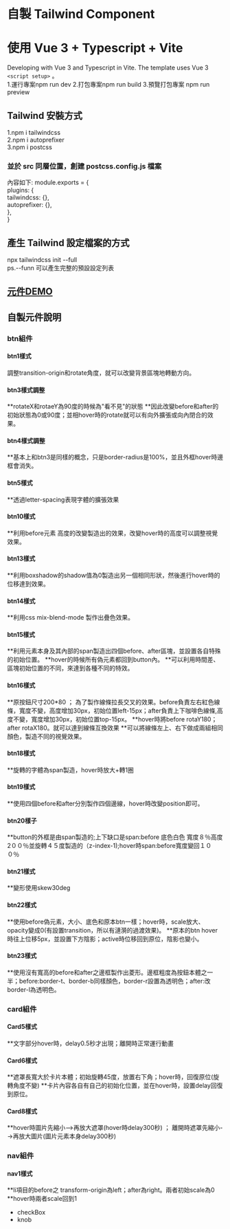 # 自製 Tailwind Component

# 使用 Vue 3 + Typescript + Vite

Developing with Vue 3 and Typescript in Vite. The template uses Vue 3 `<script setup>` 。<br>
1.運行專案npm run dev
2.打包專案npm run build
3.預覽打包專案 npm run preview

## Tailwind 安裝方式

1.npm i tailwindcss<br>
2.npm i autoprefixer<br>
3.npm i postcss<br>

### 並於 src 同層位置，創建 postcss.config.js 檔案

內容如下:
module.exports = {<br>
plugins: {<br>
tailwindcss: {},<br>
autoprefixer: {},<br>
},<br>
}<br>

## 產生 Tailwind 設定檔案的方式

npx tailwindcss init --full  <br>
ps.--funn 可以產生完整的預設設定列表<br>
## <a href="https://gn01792218.github.io/vue3-tailwind-component">元件DEMO</a>
## 自製元件說明
### btn組件
#### btn1樣式
調整transition-origin和rotate角度，就可以改變背景區塊地轉動方向。
#### btn3樣式調整
**rotateX和rotaeY為90度的時候為"看不見"的狀態
**因此改變before和after的初始狀態為0或90度；並相hover時的rotate就可以有向外擴張或向內閉合的效果。
#### btn4樣式調整
**基本上和btn3是同樣的概念，只是border-radius是100%，並且外框hover時邊框會消失。
#### btn5樣式
**透過letter-spacing表現字體的擴張效果
#### btn10樣式
**利用before元素 高度的改變製造出的效果，改變hover時的高度可以調整視覺效果。
#### btn13樣式
**利用boxshadow的shadow值為0製造出另一個相同形狀，然後進行hover時的位移達到效果。
#### btn14樣式
**利用css mix-blend-mode 製作出疊色效果。
#### btn15樣式
**利用元素本身及其內部的span製造出四個before、after區塊，並設置各自特殊的初始位置。
**hover的時候所有偽元素都回到button內。
**可以利用時間差、區塊初始位置的不同，來達到各種不同的特效。
#### btn16樣式
**原按鈕尺寸200*80 ； 為了製作線條拉長交叉的效果。before負責左右紅色線條，寬度不變，高度增加30px，初始位置left-15px；after負責上下咖啡色線條,高度不變，寬度增加30px，初始位置top-15px。
**hover時將before rotaY180；after rotaX180。就可以達到線條互換效果
**可以將線條左上、右下做成兩組相同顏色，製造不同的視覺效果。
#### btn18樣式
**旋轉的字體為span製造，hover時放大+轉1圈
#### btn19樣式
**使用四個before和after分別製作四個邊線，hover時改變position即可。
#### btn20樣子
**button的外框是由span製造的;上下缺口是span:before 底色白色 寬度８％高度2００％並旋轉４５度製造的（z-index-1);hover時span:before寬度變回１００％
#### btn21樣式
**變形使用skew30deg
#### btn22樣式
**使用before偽元素，大小、底色和原本btn一樣；hover時，scale放大、opacity變成0(有設置transition，所以有漣漪的過渡效果)。
**原本的btn hover時往上位移5px，並設置下方陰影；active時位移回到原位，陰影也變小。
#### btn23樣式
**使用沒有寬高的before和after之邊框製作出菱形。邊框粗度為按鈕本體之一半；before:border-t、border-b同樣顏色，border-r設置為透明色；after:改border-l為透明色。
### card組件
#### Card5樣式
**文字部分hover時，delay0.5秒才出現；離開時正常運行動畫
#### Card6樣式
**遮罩長寬大於卡片本體；初始旋轉45度，放置右下角；hover時，回復原位(旋轉角度不變)
**卡片內容各自有自己的初始化位置，並在hover時，設置delay回復到原位。
#### Card8樣式
**hover時圖片先縮小-->再放大遮罩(hover時delay300秒) ； 離開時遮罩先縮小-->再放大圖片(圖片元素本身delay300秒)
### nav組件
#### nav1樣式
**li項目的before之 transform-origin為left；after為right。兩者初始scale為0
**hover時兩者scale回到1
- checkBox  <br>
- knob <br>
